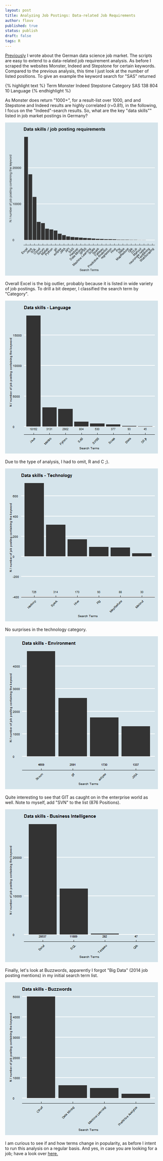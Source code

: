 ```yaml
---
layout: post
title: Analyzing Job Postings: Data-related Job Requirements 
author: flovv
published: true
status: publish
draft: false
tags: R 
---
```

 
 

[Previously](http://flovv.github.io/Data-Scientist-Job-Market/) I wrote about the German data science job market. The scripts are easy to extend to a data-related job requirement analysis. As before I scraped the websites Monster, Indeed and Stepstone for certain keywords. Compared to the previous analysis, this time I just look at the number of listed positions. To give an example the keyword search for "SAS" returned 
 

{% highlight text %}
Term Monster Indeed Stepstone Category
SAS     138    804        10 Language
{% endhighlight %}
 
As Monster does return "1000+", for a result-list over 1000, and and Stepstone and Indeed results are highly correlated (r=0.81), in the following, I focus on the "Indeed"-search results.
So, what are the key "data skills"" listed in job market postings in Germany?
 

![plot of chunk unnamed-chunk-3](/figures/post4/unnamed-chunk-3-1.png) 
 
Overall Excel is the big outlier, probably because it is listed in wide variety of job postings.
To drill a bit deeper, I classified the search term by "Category". 
 
![plot of chunk unnamed-chunk-4](/figures/post4/unnamed-chunk-4-1.png) 
 
Due to the type of analysis, I had to omit, R and C ;).
 
![plot of chunk unnamed-chunk-5](/figures/post4/unnamed-chunk-5-1.png) 
 
No surprises in the technology category.
 
![plot of chunk unnamed-chunk-6](/figures/post4/unnamed-chunk-6-1.png) 
 
Quite interesting to see that GIT as caught on in the enterprise world as well. Note to myself, add "SVN" to the list (876 Positions).
 
 
![plot of chunk unnamed-chunk-7](/figures/post4/unnamed-chunk-7-1.png) 
 
Finally, let's look at Buzzwords, apparently I forgot "Big Data" (2014 job posting mentions) in my initial search term list.
 
![plot of chunk unnamed-chunk-8](/figures/post4/unnamed-chunk-8-1.png) 
 
I am curious to see if and how terms change in popularity, as before I intent to run this analysis on a regular basis. And yes, in case you are looking for a job; have a look over [here.](http://umww.de/karriere/stellenangebote/)
